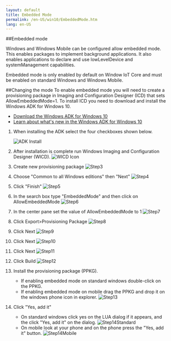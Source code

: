```yaml
---
layout: default
title: Embedded Mode
permalink: /en-US/win10/EmbeddedMode.htm
lang: en-US
---
```


##Embedded mode

Windows and Windows Mobile can be configured allow embedded mode. This enables packages to implement background applications.  It also enables applications to declare and use lowLevelDevice and systemManagement capabilities.

Embedded mode is only enabled by default on Window IoT Core and must be enabled on standard Windows and Windows Mobile.

##Changing the mode
To enable embedded mode you will need to create a provisioning package in Imaging and Configuration Designer (ICD) that sets AllowEmbeddedMode=1.  To install ICD you need to download and install the Windows ADK for Windows 10.

* <a href="http://go.microsoft.com/fwlink/p/?LinkId=526740">Download the Windows ADK for Windows 10</a>
* <a href="https://msdn.microsoft.com/library/windows/hardware/dn927348(v=vs.85).aspx">Learn about what's new in the Windows ADK for Windows 10</a>

1. When installing the ADK select the four checkboxes shown below.

    ![ADK Install]({{site.baseurl}}/Resources/images/EmbeddedMode/ICD.png)

2. After installation is complete run Windows Imaging and Configuration Designer (WICD).
    ![WICD Icon]({{site.baseurl}}/Resources/images/EmbeddedMode/WICD_Icon.png)

3. Create new provisioning package
    ![Step3]({{site.baseurl}}/Resources/images/EmbeddedMode/Step3.png)

4. Choose "Common to all Windows editions" then "Next"
    ![Step4]({{site.baseurl}}/Resources/images/EmbeddedMode/Step4.png)

5. Click "Finish"
    ![Step5]({{site.baseurl}}/Resources/images/EmbeddedMode/Step5.png)

6. In the search box type "EmbeddedMode" and then click on AllowEmbeddedMode
    ![Step6]({{site.baseurl}}/Resources/images/EmbeddedMode/Step6.png)

7. In the center pane set the value of AllowEmbeddedMode to 1
    ![Step7]({{site.baseurl}}/Resources/images/EmbeddedMode/Step7.png)

8. Click Export>Provisioning Package
    ![Step8]({{site.baseurl}}/Resources/images/EmbeddedMode/Step8.png)

9. Click Next
    ![Step9]({{site.baseurl}}/Resources/images/EmbeddedMode/Step9.png)

10. Click Next
    ![Step10]({{site.baseurl}}/Resources/images/EmbeddedMode/Step10.png)

11. Click Next
    ![Step11]({{site.baseurl}}/Resources/images/EmbeddedMode/Step11.png)

12. Click Build
    ![Step12]({{site.baseurl}}/Resources/images/EmbeddedMode/Step12.png)

13. Install the provisioning package (PPKG).
    * If enabling embedded mode on standard windows double-click on the PPKG. 
    * If enabling embedded mode on mobile drag the PPKG and drop it on the windows phone icon in explorer.
    ![Step13]({{site.baseurl}}/Resources/images/EmbeddedMode/Step13.png)

14. Click "Yes, add it"
    * On standard windows click yes on the LUA dialog if it appears, and the click "Yes, add it" on the dialog.
    ![Step14Standard]({{site.baseurl}}/Resources/images/EmbeddedMode/Step14Standard.png)
    * On mobile look at your phone and on the phone press the "Yes, add it" button.
    ![Step14Mobile]({{site.baseurl}}/Resources/images/EmbeddedMode/Step14Mobile.png)
